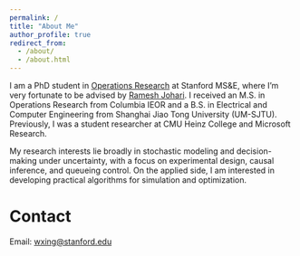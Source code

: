 ```yaml
---
permalink: /
title: "About Me"
author_profile: true
redirect_from: 
  - /about/
  - /about.html
---
```


I am a PhD student in [Operations Research](https://or.stanford.edu/) at Stanford MS&E, where I’m very fortunate to be advised by [Ramesh Johari](https://web.stanford.edu/~rjohari/)<!--, and to work closely with [Yue Hu](https://gsb-faculty.stanford.edu/yue-hu/) and [Tianyi Peng](https://tianyipeng.github.io/)-->. I received an M.S. in Operations Research from Columbia IEOR and a B.S. in Electrical and Computer Engineering from <!--the University of Michigan - -->Shanghai Jiao Tong University (UM-SJTU). Previously, I was a student researcher at CMU Heinz College and Microsoft Research.

My research interests lie broadly in stochastic modeling and decision-making under uncertainty, with a focus on experimental design, causal inference, and queueing control. On the applied side, I am interested in developing practical algorithms for simulation and optimization.

Contact
======
Email: wxing@stanford.edu